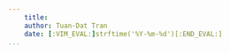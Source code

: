 ```yaml
---
    title: 
    author: Tuan-Dat Tran
    date: [:VIM_EVAL:]strftime('%Y-%m-%d')[:END_EVAL:]
...
```

